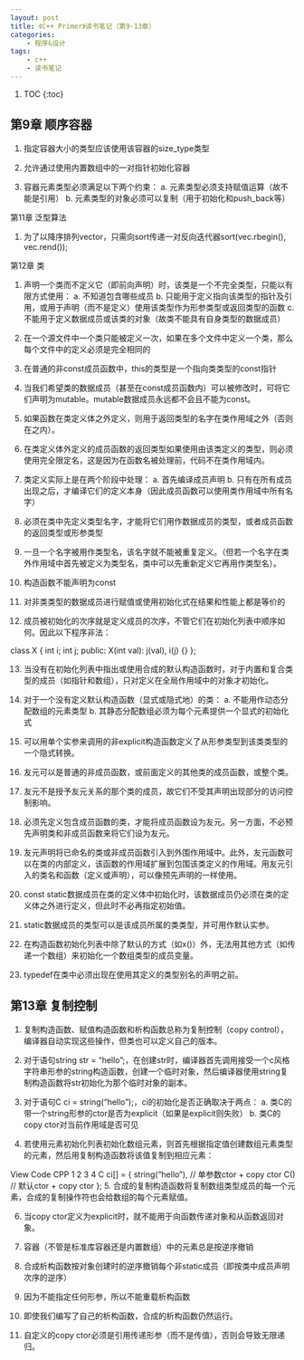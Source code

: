 ```yaml
---
layout: post
title: 《C++ Primer》读书笔记（第9-13章）
categories:
    - 程序&设计
tags:
    - c++
    - 读书笔记
---
```


1. TOC
{:toc}

## 第9章 顺序容器

1. 指定容器大小的类型应该使用该容器的size_type类型

2. 允许通过使用内置数组中的一对指针初始化容器

3. 容器元素类型必须满足以下两个约束：
a. 元素类型必须支持赋值运算（故不能是引用）
b. 元素类型的对象必须可以复制（用于初始化和push_back等）

 第11章 泛型算法

1. 为了以降序排列vector，只需向sort传递一对反向迭代器sort(vec.rbegin(), vec.rend());

 第12章 类

1. 声明一个类而不定义它（即前向声明）时，该类是一个不完全类型，只能以有限方式使用：
a. 不知道包含哪些成员
b. 只能用于定义指向该类型的指针及引用，或用于声明（而不是定义）使用该类型作为形参类型或返回类型的函数
c. 不能用于定义数据成员或该类的对象（故类不能具有自身类型的数据成员）

2. 在一个源文件中一个类只能被定义一次，如果在多个文件中定义一个类，那么每个文件中的定义必须是完全相同的

3. 在普通的非const成员函数中，this的类型是一个指向类类型的const指针

4. 当我们希望类的数据成员（甚至在const成员函数内）可以被修改时，可将它们声明为mutable。mutable数据成员永远都不会且不能为const。

5. 如果函数在类定义体之外定义，则用于返回类型的名字在类作用域之外（否则在之内）。

6. 在类定义体外定义的成员函数的返回类型如果使用由该类定义的类型，则必须使用完全限定名，这是因为在函数名被处理前，代码不在类作用域内。

7. 类定义实际上是在两个阶段中处理：
a. 首先编译成员声明
b. 只有在所有成员出现之后，才编译它们的定义本身（因此成员函数可以使用类作用域中所有名字）

8. 必须在类中先定义类型名字，才能将它们用作数据成员的类型，或者成员函数的返回类型或形参类型

9. 一旦一个名字被用作类型名，该名字就不能被重复定义。（但若一个名字在类外作用域中首先被定义为类型名，类中可以先重新定义它再用作类型名）。

10. 构造函数不能声明为const

11. 对非类类型的数据成员进行赋值或使用初始化式在结果和性能上都是等价的

12. 成员被初始化的次序就是定义成员的次序，不管它们在初始化列表中顺序如何。因此以下程序非法：

class X {
  int i;
  int j;
 public:
  X(int val): j(val), i(j) {}
};

13. 当没有在初始化列表中指出或使用合成的默认构造函数时，对于内置和复合类型的成员（如指针和数组），只对定义在全局作用域中的对象才初始化。

14. 对于一个没有定义默认构造函数（显式或隐式地）的类：
a. 不能用作动态分配数组的元素类型
b. 其静态分配数组必须为每个元素提供一个显式的初始化式

15. 可以用单个实参来调用的非explicit构造函数定义了从形参类型到该类类型的一个隐式转换。

16. 友元可以是普通的非成员函数，或前面定义的其他类的成员函数，或整个类。

17. 友元不是授予友元关系的那个类的成员，故它们不受其声明出现部分的访问控制影响。

18. 必须先定义包含成员函数的类，才能将成员函数设为友元。另一方面，不必预先声明类和非成员函数来将它们设为友元。

19. 友元声明将已命名的类或非成员函数引入到外围作用域中。此外，友元函数可以在类的内部定义，该函数的作用域扩展到包围该类定义的作用域。用友元引入的类名和函数（定义或声明），可以像预先声明的一样使用。

20. const static数据成员在类的定义体中初始化时，该数据成员仍必须在类的定义体之外进行定义，但此时不必再指定初始值。

21. static数据成员的类型可以是该成员所属的类类型，并可用作默认实参。

22. 在构造函数初始化列表中除了默认的方式（如x()）外，无法用其他方式（如传递一个数组）来初始化一个数组类型的成员变量。

23. typedef在类中必须出现在使用其定义的类型别名的声明之前。

## 第13章 复制控制

1. 复制构造函数、赋值构造函数和析构函数总称为复制控制（copy control），编译器自动实现这些操作，但类也可以定义自己的版本。

2. 对于语句string str = “hello”;，在创建str时，编译器首先调用接受一个c风格字符串形参的string构造函数，创建一个临时对象，然后编译器使用string复制构造函数将str初始化为那个临时对象的副本。

3. 对于语句C ci = string(“hello”);，ci的初始化是否正确取决于两点：
a. 类C的带一个string形参的ctor是否为explicit（如果是explicit则失败）
b. 类C的copy ctor对当前作用域是否可见

4. 若使用元素初始化列表初始化数组元素，则首先根据指定值创建数组元素类型的元素，然后用复制构造函数将该值复制到相应元素：

View Code CPP
1
2
3
4
C ci[] = {
  string(“hello”),  // 单参数ctor + copy ctor
  C()           // 默认ctor + copy ctor
};
5. 合成的复制构造函数将复制数组类型成员的每一个元素，合成的复制操作符也会给数组的每个元素赋值。

6. 当copy ctor定义为explicit时，就不能用于向函数传递对象和从函数返回对象。

7. 容器（不管是标准库容器还是内置数组）中的元素总是按逆序撤销

8. 合成析构函数按对象创建时的逆序撤销每个非static成员（即按类中成员声明次序的逆序）

9. 因为不能指定任何形参，所以不能重载析构函数

10. 即使我们编写了自己的析构函数，合成的析构函数仍然运行。

11. 自定义的copy ctor必须是引用传递形参（而不是传值），否则会导致无限递归。
